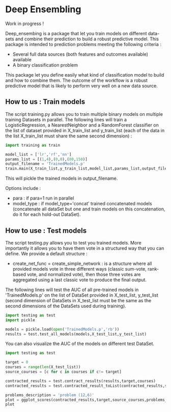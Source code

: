 # Deep Ensembling

Work in progress !

Deep_ensembing is a package that let you train models on different data-sets and combine their prediction to build a robust predictive model. This package is intended to prediction problems meeting the following criteria :
- Several full data sources (both features and outcomes available) available
- A binary classification problem

This package let you define easily what kind of classification model to build and how to combine them. The outcome of the workflow is a robust predictive model that is likely to perform very well on a new data source.

## How to us : Train models

The script training.py allows you to train multiple binary models on multiple training Datasets in parallel.
The following lines will train a LogisticRegression, a NearestNeighbor and a RandomForest classifier on the list of dataset provided in X_train_list and y_train_list (each of the data in the list X_train_list must share the same second dimension) :

```python
import training as train

model_list = ['lr','rf','nn']
params_list = [(1,4),(0,0),(80,150)]
output_filename = 'TrainedModels.p'
train.main(X_train_list,y_train_list,model_list,params_list,output_filename=output_filename)
```
This will pickle the trained models in output_filename.

Options include :
- para : if para=1 run in parallel 
- model_type : if model_type='concat' trained concatenated models (concatenate all dataSet but one and train models on this concatenation, do it for each hold-out DataSet).

## How to use : Test models

The script testing.py allows you to test you trained models. More importantly it allows you to have them vote in a structured way that you can define. We provide a default structure :
- create_net_func = create_simple_network : is a structure where all provided models vote in three different ways (classic sum-vote, rank-based vote, and normalized vote), then those three votes are aggregated using a last classic vote to produce the final output.

The following lines will test the AUC of all pre-trained models in 'TrainedModels.p' on the list of DataSet provided in X_test_list, y_test_list (second dimension of DataSets in X_test_list must be the same as the second dimensions of the DataSets used during training).

```python
import testing as test
import pickle

models = pickle.load(open('TrainedModels.p','rb'))
results = test.test_all_models(models,X_test_list,y_test_list)
```
You can also visualize the AUC of the models on different test DataSet.

```python
import testing as test

target = 0
courses = range(len(X_test_list))
source_courses = [c for c in courses if c!= target]

contracted_results = test.contract_results(results,target,courses)
contracted_results = test.contracted_result_toList(contracted_results,source_courses)

problems_description = 'problem (12,6)'
plot = ggplot_scores(contracted_results,target,source_courses,problems_description)
plot
```
<!--![alt text]()-->
